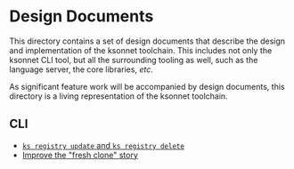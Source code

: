 # Design Documents

This directory contains a set of design documents that describe the design and
implementation of the ksonnet toolchain. This includes not only the ksonnet CLI
tool, but all the surrounding tooling as well, such as the language server, the
core libraries, _etc_.

As significant feature work will be accompanied by design documents,
this directory is a living representation of the ksonnet toolchain.

## CLI

* [`ks registry update` and `ks registry delete`](https://github.com/ksonnet/ksonnet/tree/master/design/proposals/ks-registry-update-delete.md)
* [Improve the "fresh clone" story](https://github.com/ksonnet/ksonnet/tree/master/design/proposals/fresh-clone.md)

